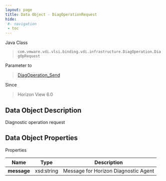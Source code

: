 ```yaml
---
layout: page
title: Data Object - DiagOperationRequest
hide:
 #- navigation
 - toc
---
```






Java Class  
> `com.vmware.vdi.vlsi.binding.vdi.infrastructure.DiagOperation.DiagOpRequest`

Parameter to  
> [DiagOperation_Send](vdi.infrastructure.DiagOperation.md#send)

Since  
> Horizon View 6.0


## Data Object Description 

Diagnostic operation request 

## Data Object Properties

Properties

Name |  Type |  Description   
---|---|---  
**message**|  xsd:string|  Message for Horizon Diagnostic Agent   
  
  

  
